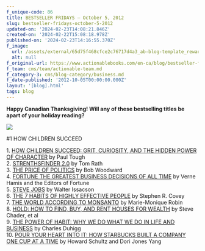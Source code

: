 ```yaml
---
f_unique-code: 86
title: BESTSELLER FRIDAYS – October 5, 2012
slug: bestseller-fridays-october-5-2012
updated-on: '2024-02-23T14:08:21.846Z'
created-on: '2024-02-22T15:08:18.978Z'
published-on: '2024-02-23T14:16:55.370Z'
f_image:
  url: /assets/external/65d75f468cfce2c76717d4a3_ab-blog-template_reward.jpeg
  alt: null
f_original-url: https://www.actionablebooks.com/en-ca/blog/bestseller-fridays-october-5-2012/
f_team: cms/team/actionable-team.md
f_category-3: cms/blog-category/business.md
f_date-published: '2012-10-05T00:00:00.000Z'
layout: '[blog].html'
tags: blog
---
```


**Happy Canadian Thanksgiving! Will any of these bestselling titles be apart of your holiday reading?**

![](/assets/external/65d35b7eed485e2de3d2b6ce_how_children_succeed.jpeg)

#1 HOW CHILDREN SUCCEED

1\. [HOW CHILDREN SUCCEED: GRIT, CURIOSITY, AND THE HIDDEN POWER OF CHARACTER](http://www.amazon.com/gp/product/0547564651/ref=as_li_qf_sp_asin_il_tl?ie=UTF8&camp=1789&creative=9325&creativeASIN=0547564651&linkCode=as2&tag=gooseducmedi-20) by Paul Tough  
2\. [STRENTHSFINDER 2.0](http://www.amazon.com/gp/product/159562015X/ref=as_li_qf_sp_asin_il_tl?ie=UTF8&tag=gooseducmedi-20&linkCode=as2&camp=1789&creative=9325&creativeASIN=159562015X) by Tom Rath  
3\. [THE PRICE OF POLITICS](http://www.amazon.com/gp/product/1451651104/ref=as_li_qf_sp_asin_il_tl?ie=UTF8&camp=1789&creative=9325&creativeASIN=1451651104&linkCode=as2&tag=gooseducmedi-20) by Bob Woodward  
4\. [FORTUNE THE GREATEST BUSINESS DECISIONS OF ALL TIME](http://www.amazon.com/gp/product/1603200592/ref=as_li_qf_sp_asin_il_tl?ie=UTF8&camp=1789&creative=9325&creativeASIN=1603200592&linkCode=as2&tag=gooseducmedi-20) by Verne Hamis and the Editors of Fortune  
5\. [STEVE JOBS](http://www.amazon.com/gp/product/1451648537/ref=as_li_qf_sp_asin_il_tl?ie=UTF8&tag=gooseducmedi-20&linkCode=as2&camp=1789&creative=9325&creativeASIN=1451648537) by Walter Issacson  
6\. [THE 7 HABITS OF HIGHLY EFFECTIVE PEOPLE](http://www.amazon.com/gp/product/0743269519/ref=as_li_qf_sp_asin_il_tl?ie=UTF8&camp=1789&creative=9325&creativeASIN=0743269519&linkCode=as2&tag=gooseducmedi-20) by Stephen R. Covey  
7\. [THE WORLD ACCORDING TO MONSANTO](http://www.amazon.com/gp/product/1595587098/ref=as_li_qf_sp_asin_il_tl?ie=UTF8&camp=1789&creative=9325&creativeASIN=1595587098&linkCode=as2&tag=gooseducmedi-20) by Marie-Monique Robin  
8\. [HOLD: HOW TO FIND, BUY, AND RENT HOUSES FOR WEALTH](http://www.amazon.com/gp/product/0071797041/ref=as_li_qf_sp_asin_il_tl?ie=UTF8&camp=1789&creative=9325&creativeASIN=0071797041&linkCode=as2&tag=gooseducmedi-20) by Steve Chader, et al  
9\. [THE POWER OF HABIT: WHY WE DO WHAT WE DO IN LIFE AND BUSINESS](http://www.amazon.com/gp/product/1400069289/ref=as_li_qf_sp_asin_il_tl?ie=UTF8&tag=gooseducmedi-20&linkCode=as2&camp=1789&creative=9325&creativeASIN=1400069289) by Charles Duhigg  
10\. [POUR YOUR HEART INTO IT: HOW STARBUCKS BUILT A COMPANY ONE CUP AT A TIME](http://www.amazon.com/gp/product/0786883561/ref=as_li_qf_sp_asin_il_tl?ie=UTF8&camp=1789&creative=9325&creativeASIN=0786883561&linkCode=as2&tag=gooseducmedi-20) by Howard Schultz and Dori Jones Yang
